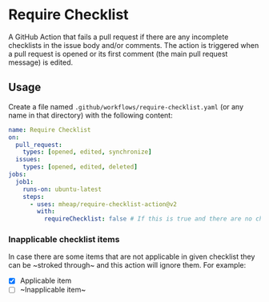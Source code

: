# Require Checklist

A GitHub Action that fails a pull request if there are any incomplete checklists in the issue body and/or comments. The action is triggered when a pull request is opened or its first comment (the main pull request message) is edited.

## Usage

Create a file named `.github/workflows/require-checklist.yaml` (or any name in that directory) with the following content:

```yaml
name: Require Checklist
on:
  pull_request:
    types: [opened, edited, synchronize]
  issues:
    types: [opened, edited, deleted]
jobs:
  job1:
    runs-on: ubuntu-latest
    steps:
      - uses: mheap/require-checklist-action@v2
        with:
          requireChecklist: false # If this is true and there are no checklists detected, the action will fail
```

### Inapplicable checklist items

In case there are some items that are not applicable in given checklist they can be ~stroked through~ and this action will ignore them. For example:

- [X] Applicable item
- [ ] ~Inapplicable item~
